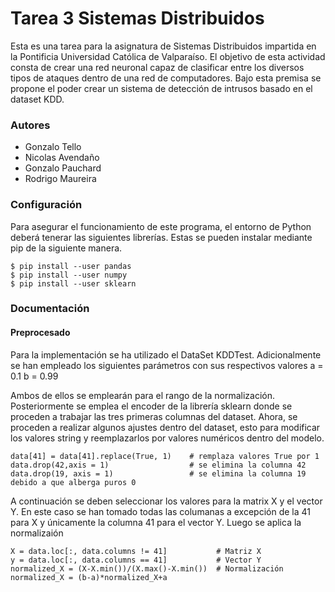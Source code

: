 # Tarea 3 Sistemas Distribuidos

Esta es una tarea para la asignatura de Sistemas Distribuidos impartida en la Pontificia Universidad Católica de Valparaíso. El objetivo de esta actividad consta de crear una red neuronal capaz de clasificar entre los diversos tipos de ataques dentro de una red de computadores. Bajo esta premisa se propone el poder crear un sistema de detección de intrusos basado en el dataset KDD.

### Autores

- Gonzalo Tello
- Nicolas Avendaño
- Gonzalo Pauchard
- Rodrigo Maureira

### Configuración

Para asegurar el funcionamiento de este programa, el entorno de Python deberá tenerar las siguientes librerías. Estas se pueden instalar mediante pip de la siguiente manera.

    $ pip install --user pandas
    $ pip install --user numpy
    $ pip install --user sklearn


### Documentación

#### Preprocesado
Para la implementación se ha utilizado el DataSet KDDTest. Adicionalmente se han empleado los siguientes parámetros con sus respectivos valores
    a = 0.1
    b = 0.99

Ambos de ellos se emplearán para el rango de la normalización. Posteriormente se emplea el encoder de la librería sklearn donde se proceden a trabajar las tres primeras columnas del dataset. Ahora, se proceden a realizar algunos ajustes dentro del dataset, esto para modificar los valores string y reemplazarlos por valores numéricos dentro del modelo.

    data[41] = data[41].replace(True, 1)    # remplaza valores True por 1
    data.drop(42,axis = 1)                  # se elimina la columna 42
    data.drop(19, axis = 1)                 # se elimina la columna 19 debido a que alberga puros 0

A continuación se deben seleccionar los valores para la matrix X y el vector Y. En este caso se han tomado todas las columanas a excepción de la 41 para X y únicamente la columna 41 para el vector Y. Luego se aplica la normalizaión

    X = data.loc[:, data.columns != 41]           # Matriz X
    y = data.loc[:, data.columns == 41]           # Vector Y
    normalized_X = (X-X.min())/(X.max()-X.min())  # Normalización
    normalized_X = (b-a)*normalized_X+a